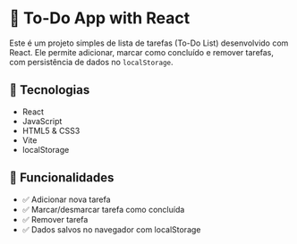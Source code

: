 # 📝 To-Do App with React

Este é um projeto simples de lista de tarefas (To-Do List) desenvolvido com React. Ele permite adicionar, marcar como concluído e remover tarefas, com persistência de dados no `localStorage`.

## 🚀 Tecnologias

- React
- JavaScript
- HTML5 & CSS3
- Vite
- localStorage

## 🎯 Funcionalidades

- ✅ Adicionar nova tarefa
- ✅ Marcar/desmarcar tarefa como concluída
- ✅ Remover tarefa
- ✅ Dados salvos no navegador com localStorage

